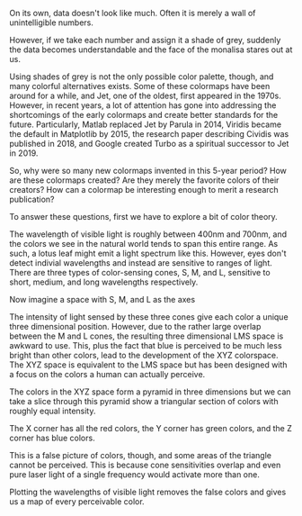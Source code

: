 On its own, data doesn't look like much.
Often it is merely a wall of unintelligible numbers.

However, if we take each number and assign it a shade of grey, suddenly
the data becomes understandable and the face of the monalisa stares out at us.

Using shades of grey is not the only possible color palette, though,
and many colorful alternatives exists. Some of these colormaps have been around
for a while, and Jet, one of the oldest, first appeared in the 1970s. However,
in recent years, a lot of attention has gone into addressing the shortcomings
of the early colormaps and create better standards for the future.
Particularly, Matlab replaced Jet by Parula in 2014, Viridis became the default
in Matplotlib by 2015, the research paper describing Cividis was published in
2018, and Google created Turbo as a spiritual successor to Jet in 2019.

So, why were so many new colormaps invented in this 5-year period? How are these
colormaps created? Are they merely the favorite colors of their creators? How
can a colormap be interesting enough to merit a research publication?

To answer these questions, first we have to explore a bit of color theory.


The wavelength of visible light is roughly between 400nm and 700nm, and the
colors we see in the natural world tends to span this entire range.
As such, a lotus leaf might emit a light spectrum like this. However, eyes
don't detect indivial wavelengths and instead are sensitive to ranges
of light.
There are three types of color-sensing cones, S, M, and L, sensitive
to short, medium, and long wavelengths respectively.

Now imagine a space with S, M, and L as the axes

The intensity of light sensed by these three cones give each color a unique
three dimensional position. However, due to the rather large overlap between
the M and L cones, the resulting three dimensional LMS space is awkward to use.
This, plus the fact that blue is perceived to be much less bright than
other colors, lead to the development of the XYZ colorspace. The XYZ space
is equivalent to the LMS space but has been designed with a focus on the colors
a human can actually perceive.

The colors in the XYZ space form a pyramid in three dimensions but
we can take a slice through this pyramid show a triangular section of colors
with roughly equal intensity.

The X corner has all the red colors, the Y corner has green colors, and the
Z corner has blue colors.

This is a false picture of colors, though, and some areas of the triangle cannot be
perceived. This is because cone sensitivities overlap and even pure laser light
of a single frequency would activate more than one.

Plotting the wavelengths of visible light removes the false colors and gives us
a map of every perceivable color.
